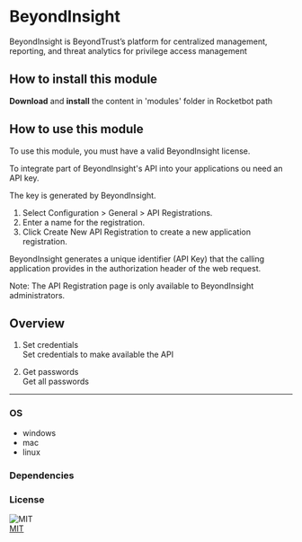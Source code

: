 



# BeyondInsight
  
BeyondInsight is BeyondTrust’s platform for centralized management, reporting, and threat analytics for privilege access management  

## How to install this module
  
__Download__ and __install__ the content in 'modules' folder in Rocketbot path  


## How to use this module
To use this module, you must have a valid BeyondInsight license.

To integrate part of BeyondInsight's API into your applications ou need an API key.

The key is generated by BeyondInsight.

1. Select Configuration > General > API Registrations.
2. Enter a name for the registration.
3. Click Create New API Registration to create a new application registration.

BeyondInsight generates a unique identifier (API Key) that the calling application provides in the authorization header of the web request.

Note: The API Registration page is only available to BeyondInsight administrators.


## Overview


1. Set credentials  
Set credentials to make available the API

2. Get passwords  
Get all passwords  




----
### OS

- windows
- mac
- linux

### Dependencies

### License
  
![MIT](https://camo.githubusercontent.com/107590fac8cbd65071396bb4d04040f76cde5bde/687474703a2f2f696d672e736869656c64732e696f2f3a6c6963656e73652d6d69742d626c75652e7376673f7374796c653d666c61742d737175617265)  
[MIT](http://opensource.org/licenses/mit-license.ph)